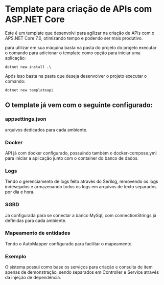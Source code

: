 # Template para criação de APIs com ASP.NET Core

Este é um template que desenvolvi para agilizar na criação de APIs com o APS.NET Core 7.0, otimizando tempo e podendo ser mais produtivo.

para utilizar em sua máquina basta na pasta do projeto do projeto executar o comando para adicionar o template como opção para iniciar uma aplicação:

```
dotnet new install .\
```

Após isso basta na pasta que deseja desenvolver o projeto executar o comando:

```
dotnet new templateapi
```

## O template já vem com o seguinte configurado:

### appsettings.json
arquivos dedicados para cada ambiente.

### Docker
API já com docker configurado, possuindo também o docker-compose.yml para iniciar a aplicação junto com o container do banco de dados.

### Logs
Tendo o gerenciamento de logs feito através do Serilog, removendo os logs indesejados e armazenando todos os logs em arquivos de texto separados por dia e hora.

### SGBD
Já configurada para se conectar a banco MySql, com connectionStrings já definidas para cada ambiente.

### Mapeamento de entidades
Tendo o AutoMapper configurado para facilitar o mapeamento.

### Exemplo
O sistema possui como base os serviços para criação e consulta de item apenas de demonstração, sendo separados em Controller e Service através da injeção de dependência.